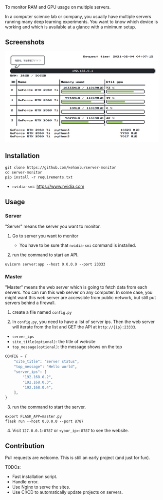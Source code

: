 To monitor RAM and GPU usage on multiple servers. 

In a computer science lab or company, you usually have multiple servers running many deep learning experiments. You want to know which device is working and which is available at a glance with a minimum setup.

## Screenshots

![](screenshots/2021-02-04-04-07-46.png)

## Installation

```shell
git clone https://github.com/kehanlu/server-monitor
cd server-monitor
pip install -r requirements.txt
```

- `nvidia-smi`: https://www.nvidia.com


## Usage

### Server

"Server" means the server you want to monitor.

1. Go to server you want to monitor
    - You have to be sure that `nvidia-smi` command is installed.

2. run the command to start an API.

```shell
uvicorn server:app --host 0.0.0.0 --port 23333
```

### Master

"Master" means the web server which is going to fetch data from each servers. You can run this web server on any computer. In some case, you might want this web server are accessible from public network, but still put servers behind a firewall.

1. create a file named `config.py`

2. In `config.py`, you need to have a list of server ips. Then the web server will iterate from the list and GET the API at `http://{ip}:23333`.

- `server_ips`
- `site_title(optional)`: the title of website
- `top_message(optional)`: the message shows on the top

```python
CONFIG = {
    "site_title": "Server status",
    "top_message": "Hello world",
    "server_ips": [
        "192.168.0.2",
        "192.168.0.3",
        "192.168.0.4",
    ],
}

```

3. run the command to start the server.

```shell
export FLASK_APP=master.py
flask run --host 0.0.0.0 --port 8787
```

4. Visit `127.0.0.1:8787` or `<your_ip>:8787` to see the website.

## Contribution

Pull requests are welcome. This is still an early project (and just for fun).

TODOs:

- Fast installation script.
- Handle error.
- Use Nginx to serve the sites.
- Use CI/CD to automatically update projects on servers.